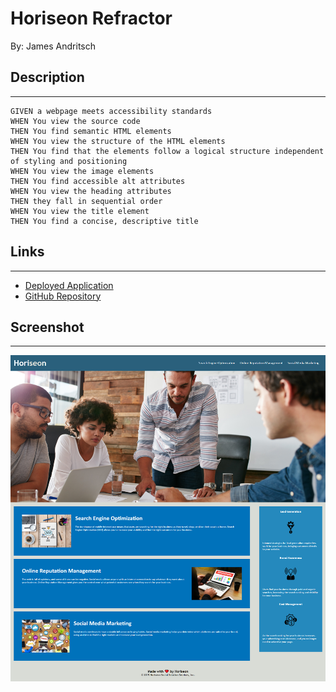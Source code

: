 # Horiseon Refractor
By: James Andritsch


## Description
---

```
GIVEN a webpage meets accessibility standards
WHEN You view the source code
THEN You find semantic HTML elements
WHEN You view the structure of the HTML elements
THEN You find that the elements follow a logical structure independent of styling and positioning
WHEN You view the image elements
THEN You find accessible alt attributes
WHEN You view the heading attributes
THEN they fall in sequential order
WHEN You view the title element
THEN You find a concise, descriptive title
```

## Links
___
- [Deployed Application](https://andritjm.github.io/Horiseon-refractor/)
- [GitHub Repository](https://github.com/andritjm/Horiseon-refractor)

## Screenshot
___
![horiseon](screenshot/Horiseon_screenshot.png)